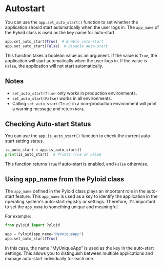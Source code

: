 # Autostart

You can use the `app.set_auto_start()` function to set whether the application should start automatically when the user logs in. The `app_name` of the Pyloid class is used as the key name for auto-start.

```python
app.set_auto_start(True)  # Enable auto-start
app.set_auto_start(False)  # Disable auto-start
```

This function takes a boolean value as an argument. If the value is `True`, the application will start automatically when the user logs in. If the value is `False`, the application will not start automatically.

## Notes

* `set_auto_start(True)` only works in production environments.
* `set_auto_start(False)` works in all environments.
* Calling `set_auto_start(True)` in a non-production environment will print a warning message and return `None`.

## Checking Auto-start Status

You can use the `app.is_auto_start()` function to check the current auto-start setting status.

```python
is_auto_start = app.is_auto_start()
print(is_auto_start)  # Prints True or False
```

This function returns `True` if auto-start is enabled, and `False` otherwise.

## Using app\_name from the Pyloid class

The `app_name` defined in the Pyloid class plays an important role in the auto-start feature. This `app_name` is used as a key to identify the application in the operating system's auto-start registry or settings. Therefore, it's important to set the `app_name` to something unique and meaningful.

For example:

```python
from pyloid import Pyloid

app = Pyloid(app_name="MyUniqueApp")
app.set_auto_start(True)
```

In this case, the name "MyUniqueApp" is used as the key in the auto-start settings. This allows you to distinguish between multiple applications and manage auto-start individually for each one.
